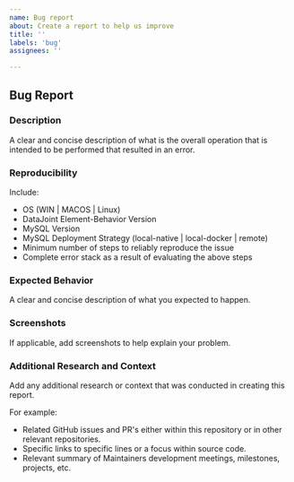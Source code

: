 ```yaml
---
name: Bug report
about: Create a report to help us improve
title: ''
labels: 'bug'
assignees: ''

---
```


## Bug Report

### Description

A clear and concise description of what is the overall operation that is intended to be
performed that resulted in an error.

### Reproducibility
Include:
- OS (WIN | MACOS | Linux)
- DataJoint Element-Behavior Version
- MySQL Version
- MySQL Deployment Strategy (local-native | local-docker | remote)
- Minimum number of steps to reliably reproduce the issue
- Complete error stack as a result of evaluating the above steps

### Expected Behavior
A clear and concise description of what you expected to happen.

### Screenshots
If applicable, add screenshots to help explain your problem.

### Additional Research and Context
Add any additional research or context that was conducted in creating this report.

For example:
- Related GitHub issues and PR's either within this repository or in other relevant
  repositories.
- Specific links to specific lines or a focus within source code.
- Relevant summary of Maintainers development meetings, milestones, projects, etc.
